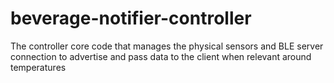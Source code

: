 # beverage-notifier-controller
The controller core code that manages the physical sensors and BLE server connection to advertise and pass data to the client when relevant around temperatures 
